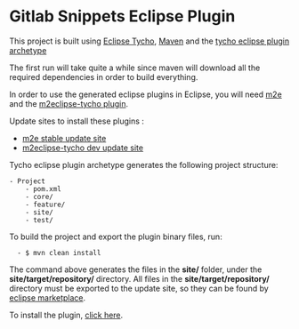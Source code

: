 # Gitlab Snippets Eclipse Plugin

This project is built using [Eclipse Tycho](https://www.eclipse.org/tycho/),
[Maven](http://maven.apache.org/download.html) and the
[tycho eclipse plugin archetype](https://github.com/open-archetypes/tycho-eclipse-plugin-archetype)

The first run will take quite a while since maven will download all the
required dependencies in order to build everything.

In order to use the generated eclipse plugins in Eclipse, you will need
[m2e](https://www.eclipse.org/m2e) and the
[m2eclipse-tycho plugin](https://github.com/tesla/m2eclipse-tycho/).

Update sites to install these plugins :

* [m2e stable update site](http://download.eclipse.org/technology/m2e/releases/)
* [m2eclipse-tycho dev update site](http://repo1.maven.org/maven2/.m2e/connectors/m2eclipse-tycho/0.7.0/N/0.7.0.201309291400/)


Tycho eclipse plugin archetype generates the following project structure:

```
- Project
    - pom.xml
    - core/
    - feature/
    - site/
    - test/
```

To build the project and export the plugin binary files, run:

```
  - $ mvn clean install
```

The command above generates the files in the **site/** folder, under the
**site/target/repository/** directory.
All files in the **site/target/repository/** directory must be exported to the update site, so they can be
found by [eclipse marketplace](https://marketplace.eclipse.org/).

To install the plugin, [click here](https://marketplace.eclipse.org/content/gitlab-snippets-plugin).
